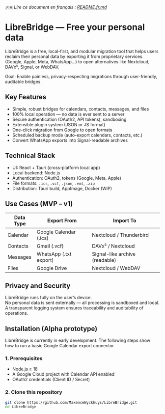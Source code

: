 _🇫🇷 Lire ce document en français : [README.fr.md](README.fr.md)_
# LibreBridge — Free your personal data

LibreBridge is a free, local-first, and modular migration tool that helps users reclaim their personal data by exporting it from proprietary services (Google, Apple, Meta, WhatsApp…) to open alternatives like Nextcloud, DAVx⁵, Signal, or WebDAV.

Goal: Enable painless, privacy-respecting migrations through user-friendly, auditable bridges.

## Key Features

- Simple, robust bridges for calendars, contacts, messages, and files
- 100% local operation — no data is ever sent to a server
- Secure authentication (OAuth2, API tokens), sandboxing
- Extensible plugin system (JSON or JS format)
- One-click migration from Google to open formats
- Scheduled backup mode (auto-export calendars, contacts, etc.)
- Convert WhatsApp exports into Signal-readable archives

## Technical Stack

- UI: React + Tauri (cross-platform local app)
- Local backend: Node.js
- Authentication: OAuth2, tokens (Google, Meta, Apple)
- File formats: `.ics`, `.vcf`, `.json`, `.eml`, `.zip`
- Distribution: Tauri build, AppImage, Docker (WIP)

## Use Cases (MVP – v1)

| Data Type   | Export From             | Import To                    |
|-------------|--------------------------|-------------------------------|
| Calendar    | Google Calendar (.ics)   | Nextcloud / Thunderbird       |
| Contacts    | Gmail (.vcf)             | DAVx⁵ / Nextcloud             |
| Messages    | WhatsApp (.txt export)   | Signal-like archive (readable)|
| Files       | Google Drive             | Nextcloud / WebDAV            |

## Privacy and Security

LibreBridge runs fully on the user’s device.  
No personal data is sent externally — all processing is sandboxed and local.  
A transparent logging system ensures traceability and auditability of operations.

## Installation (Alpha prototype)

LibreBridge is currently in early development. The following steps show how to run a basic Google Calendar export connector.

### 1. Prerequisites

- Node.js ≥ 18
- A Google Cloud project with Calendar API enabled
- OAuth2 credentials (Client ID / Secret)

### 2. Clone this repository

```bash
git clone https://github.com/MaxenceWyckhuys/LibreBridge.git
cd LibreBridge
